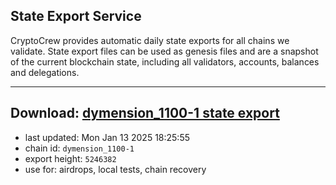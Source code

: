 ## State Export Service
CryptoCrew provides automatic daily state exports for all chains we validate. State export files can be used as genesis files and are a snapshot of the current blockchain state, including all validators, accounts, balances and delegations.

---
**Download: [dymension_1100-1 state export](https://dl-eu2.ccvalidators.com/SERVICE/dymension/dymension_1100-1_export_5246382.json)**
---

- last updated: Mon Jan 13 2025 18:25:55
- chain id: `dymension_1100-1`
- export height: `5246382`
- use for: airdrops, local tests, chain recovery
